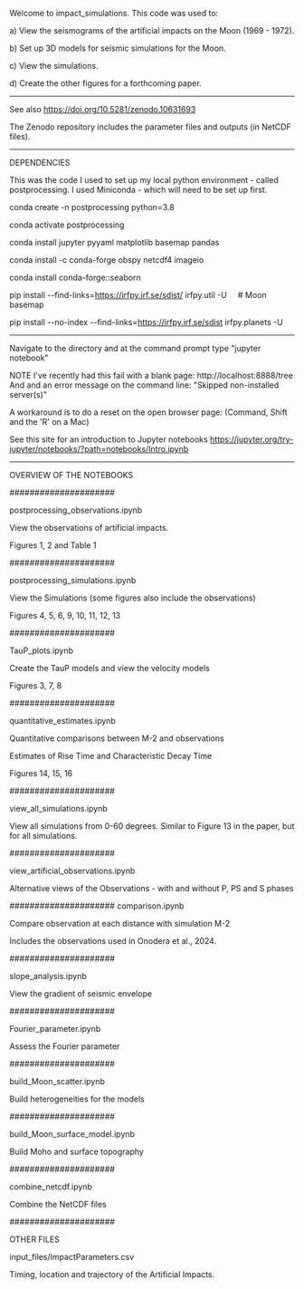 Welcome to impact_simulations. This code was used to:

a) View the seismograms of the artificial impacts on the Moon (1969 - 1972).

b) Set up 3D models for seismic simulations for the Moon.

c) View the simulations.

d) Create the other figures for a forthcoming paper.

----
See also https://doi.org/10.5281/zenodo.10631693

The Zenodo repository includes the parameter files and outputs (in NetCDF files).

----
DEPENDENCIES

This was the code I used to set up my local python environment - called postprocessing.
I used Miniconda - which will need to be set up first.


conda create -n postprocessing python=3.8  

conda activate postprocessing

conda install jupyter pyyaml matplotlib basemap pandas

conda install -c conda-forge obspy netcdf4 imageio

conda install conda-forge::seaborn

pip install --find-links=https://irfpy.irf.se/sdist/ irfpy.util -U
    # Moon basemap  

pip install --no-index --find-links=https://irfpy.irf.se/sdist irfpy.planets -U


----
Navigate to the directory and at the command prompt type "jupyter notebook"

NOTE I've recently had this fail with a blank page:
http://localhost:8888/tree
And and an error message on the command line:
"Skipped non-installed server(s)"

A workaround is to do a reset on the open browser page:
(Command, Shift and the 'R' on a Mac)

See this site for an introduction to Jupyter notebooks
https://jupyter.org/try-jupyter/notebooks/?path=notebooks/Intro.ipynb


----
OVERVIEW OF THE NOTEBOOKS

#####################

postprocessing_observations.ipynb

View the observations of artificial impacts.

Figures 1, 2 and Table 1

#####################

postprocessing_simulations.ipynb

View the Simulations (some figures also include the observations)

Figures 4, 5, 6, 9, 10, 11, 12, 13

#####################

TauP_plots.ipynb

Create the TauP models and view the velocity models

Figures 3, 7, 8

#####################

quantitative_estimates.ipynb

Quantitative comparisons between M-2 and observations

Estimates of Rise Time and Characteristic Decay Time

Figures 14, 15, 16

#####################

view_all_simulations.ipynb

View all simulations from 0-60 degrees. Similar to Figure 13 in the paper, but for all simulations.

#####################

view_artificial_observations.ipynb

Alternative views of the Observations - with and without P, PS and S phases

#####################
comparison.ipynb

Compare observation at each distance with simulation M-2

Includes the observations used in Onodera et al., 2024.

#####################

slope_analysis.ipynb

View the gradient of seismic envelope

#####################

Fourier_parameter.ipynb

Assess the Fourier parameter

#####################

build_Moon_scatter.ipynb

Build heterogeneities for the models

#####################

build_Moon_surface_model.ipynb

Build Moho and surface topography

#####################

combine_netcdf.ipynb

Combine the NetCDF files

#####################

OTHER FILES

input_files/ImpactParameters.csv

Timing, location and trajectory of the Artificial Impacts.
